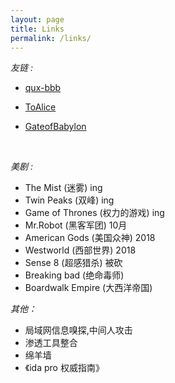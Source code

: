 ```yaml
---
layout: page
title: Links
permalink: /links/
---
```




*友链 :*

- [qux-bbb](http://qux-bbb.github.io/)

- [ToAlice](https://toalice.github.io/)

- [GateofBabylon](http://45.77.13.75:1234/)

  ​




*美剧 :*

- The Mist (迷雾) ing
- Twin Peaks (双峰) ing
- Game of Thrones (权力的游戏) ing
- Mr.Robot (黑客军团) 10月
- American Gods (美国众神) 2018
- Westworld (西部世界) 2018
- Sense 8 (超感猎杀) 被砍
- Breaking bad (绝命毒师) 
- Boardwalk Empire (大西洋帝国) 




*其他：*
- 局域网信息嗅探,中间人攻击
- 渗透工具整合
- 绵羊墙
- 《ida pro 权威指南》